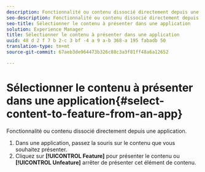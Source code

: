 ```yaml
---
description: Fonctionnalité ou contenu dissocié directement depuis une application.
seo-description: Fonctionnalité ou contenu dissocié directement depuis une application.
seo-title: Sélectionner le contenu à présenter dans une application
solution: Experience Manager
title: Sélectionner le contenu à présenter dans une application
uuid: 48 d 2 f 7 b 2-c 3 bf -4 a 9 a-b 368-a 195 fabadb 50
translation-type: tm+mt
source-git-commit: 67aeb3de964473b326c88c3a3f81ff48a6a12652

---
```



# Sélectionner le contenu à présenter dans une application{#select-content-to-feature-from-an-app}

Fonctionnalité ou contenu dissocié directement depuis une application.

1. Dans une application, passez la souris sur le contenu que vous souhaitez présenter.
1. Cliquez sur **[!UICONTROL Feature]** pour présenter le contenu ou **[!UICONTROL Unfeature]** arrêter de présenter cet élément de contenu.
